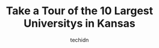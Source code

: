 ---
layout: ampstory
image: https://i0.wp.com/paketmu.com/wp-content/uploads/2023/06/newman-university-0-in-kansas-1686370730.jpeg?resize=640,853
author: techidn
featured: false
description: Explore the diverse University scene in Kansas, home to an incredible selection of 10 establishments catering to every taste. Whether youre in search of iconic favorites or undiscovered tre
title: Take a Tour of the 10 Largest Universitys in Kansas
cover:
   title: Take a Tour of the 10 Largest Universitys in Kansas
   subtitle: RICKPATE
   background: https://paketmu.com/wp-content/uploads/2023/06/newman-university-0-in-kansas-1686370730.jpeg

pages: 
 - layout: thirds
   top: <h1>#1 Kansas State University</h1>
   bottom: "<p>I did an English course during the summer at KSU.The university is awesome. The campus is green and with many places to walk.The facilities at residences, dining rooms, s</p>"
   background: https://paketmu.com/wp-content/uploads/2023/06/newman-university-1-in-kansas-1686370731.jpeg
   backgroundblur: true
 - layout: thirds
   top: <h1>#2 University of Kansas</h1>
   bottom: "<p>Nelofar Khamisani of Kansas representing #Sindh & #SindhiCulture at Kansas State University #KSU along with her daughters.On behalf of Sindhi Association of North America</p>"
   background: https://paketmu.com/wp-content/uploads/2023/06/newman-university-2-in-kansas-1686370731.jpeg
   cta:
      link: https://paketmu.com/take-a-tour-of-the-10-largest-universitys-in-kansas/
      text: Take a Tour of the 10 Largest Universitys in Kansas
 - layout: thirds
   top: <h1>#3 University of Missouri-Kansas City</h1>
   bottom: "<p>Are they trying to provide the education their students are paying for or are they trying to create social activists? Its not appropriate to subject graduate students wi</p>"
   background: https://paketmu.com/wp-content/uploads/2023/06/newman-university-3-in-kansas-1686370732.jpeg
   cta:
      link: https://paketmu.com/take-a-tour-of-the-10-largest-universitys-in-kansas/
      text: Take a Tour of the 10 Largest Universitys in Kansas
 - layout: thirds
   top: <h1>#4 School of Nursing</h1>
   bottom: "<p>3901 Rainbow Blvd, Kansas City, KS 66160, United States</p>"
   background: https://images.unsplash.com/photo-1580610447943-1bfbef5efe07?ixlib=rb-4.0.3&ixid=MnwxMjA3fDB8MHxwaG90by1wYWdlfHx8fGVufDB8fHx8&auto=format&fit=crop&w=640&h=853&q=80
   cta:
      link: https://paketmu.com/take-a-tour-of-the-10-largest-universitys-in-kansas/
      text: Take a Tour of the 10 Largest Universitys in Kansas
 - layout: thirds
   top: <h1>#5 University of Kansas</h1>
   bottom: "<p>3901 Rainbow Blvd, Kansas City, KS 66160, United States</p>"
   background: https://images.unsplash.com/photo-1609083590460-7b8cc0ca65f8?ixlib=rb-4.0.3&ixid=MnwxMjA3fDB8MHxwaG90by1wYWdlfHx8fGVufDB8fHx8&auto=format&fit=crop&w=640&h=853&q=80
   cta:
      link: https://paketmu.com/take-a-tour-of-the-10-largest-universitys-in-kansas/
      text: Take a Tour of the 10 Largest Universitys in Kansas
 - layout: thirds
   top: <h1>#6 Washburn University</h1>
   bottom: "<p>1700 SW College Ave, Topeka, KS 66621, United States</p>"
   background: https://images.unsplash.com/photo-1541356665065-22676f35dd40?ixlib=rb-4.0.3&ixid=MnwxMjA3fDB8MHxwaG90by1wYWdlfHx8fGVufDB8fHx8&auto=format&fit=crop&w=640&h=853&q=80
   cta:
      link: https://paketmu.com/take-a-tour-of-the-10-largest-universitys-in-kansas/
      text: Take a Tour of the 10 Largest Universitys in Kansas
 - layout: thirds
   top: <h1>#7 Fort Hays State University</h1>
   bottom: "<p>600 Park St, Hays, KS 67601, United States</p>"
   background: https://images.unsplash.com/photo-1496096265110-f83ad7f96608?ixlib=rb-4.0.3&ixid=MnwxMjA3fDB8MHxwaG90by1wYWdlfHx8fGVufDB8fHx8&auto=format&fit=crop&w=640&h=853&q=80
   cta:
      link: https://paketmu.com/take-a-tour-of-the-10-largest-universitys-in-kansas/
      text: Take a Tour of the 10 Largest Universitys in Kansas
 - layout: thirds
   middle: Continue reading...
   background: https://images.unsplash.com/photo-1595364397663-fca4f075d796?ixlib=rb-4.0.3&ixid=MnwxMjA3fDB8MHxwaG90by1wYWdlfHx8fGVufDB8fHx8&auto=format&fit=crop&w=640&h=853&q=80
   cta:
      link: https://paketmu.com/take-a-tour-of-the-10-largest-universitys-in-kansas/
      text: Take a Tour of the 10 Largest Universitys in Kansas
      
---